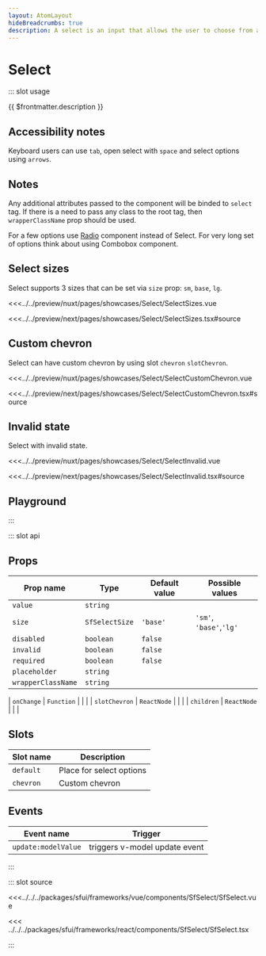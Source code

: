 ```yaml
---
layout: AtomLayout
hideBreadcrumbs: true
description: A select is an input that allows the user to choose from a set of options. Uses native html `<select>` tag. Used for forms or as a global setting, e.g. language, location.
---
```

# Select

::: slot usage

{{ $frontmatter.description }}

## Accessibility notes

Keyboard users can use `tab`, open select with `space` and select options using `arrows`.

## Notes

Any additional attributes passed to the component will be binded to `select` tag. If there is a need to pass any class to the root tag, then `wrapperClassName` prop should be used.

For a few options use [Radio](radio.html) component instead of Select. For very long set of options think about using Combobox component.

## Select sizes

Select supports 3 sizes that can be set via `size` prop: `sm`, `base`, `lg`.

<Showcase showcase-name="Select/SelectSizes" style="min-height:350px" >

<!-- vue -->
<<<../../preview/nuxt/pages/showcases/Select/SelectSizes.vue
<!-- end vue -->
<!-- react -->
<<<../../preview/next/pages/showcases/Select/SelectSizes.tsx#source
<!-- end react -->
</Showcase>

## Custom chevron

Select can have custom chevron by using <!-- vue -->slot `chevron`<!-- end vue --> <!-- react -->`slotChevron`<!-- end react -->.

<Showcase showcase-name="Select/SelectCustomChevron">

<!-- vue -->
<<<../../preview/nuxt/pages/showcases/Select/SelectCustomChevron.vue
<!-- end vue -->
<!-- react -->
<<<../../preview/next/pages/showcases/Select/SelectCustomChevron.tsx#source
<!-- end react -->
</Showcase>

## Invalid state

Select with invalid state.

<Showcase showcase-name="Select/SelectInvalid">

<!-- vue -->
<<<../../preview/nuxt/pages/showcases/Select/SelectInvalid.vue
<!-- end vue -->
<!-- react -->
<<<../../preview/next/pages/showcases/Select/SelectInvalid.tsx#source
<!-- end react -->
</Showcase>

## Playground

<Generate />

:::

::: slot api

## Props

| Prop name         | Type            | Default value | Possible values                        |
| ----------------  | --------        | ------------- | -------------------------------------- |
| `value`             | `string`          |            |                                        |
| `size`              | `SfSelectSize`   | `'base'`          | `'sm'`, `'base'`,`'lg'`                           |
| `disabled`         | `boolean`         | `false`         |                                        |
| `invalid`           | `boolean`         | `false`         |                                        |
| `required`          | `boolean`         | `false`         |                                        |
| `placeholder`       | `string`          |             |                                        |
| `wrapperClassName`  | `string`          |             |                                        |
<!-- react -->
| `onChange`          | `Function`        |               |                                        |
| `slotChevron`       | `ReactNode`       |               |                                        |
| `children`          | `ReactNode`       |               |                                        |
<!-- end react -->

<!-- vue -->
## Slots

| Slot name | Description              |
| --------- | ------------------------ |
| `default`   | Place for select options |
| `chevron`   | Custom chevron           |

## Events

| Event name        | Trigger                       |
| ----------------- | ----------------------------- |
| `update:modelValue` | triggers v-model update event |

<!-- end vue -->

:::

::: slot source
<SourceCode>
<!-- vue -->
<<<../../../packages/sfui/frameworks/vue/components/SfSelect/SfSelect.vue
<!-- end vue -->

<!-- react -->
<<< ../../../packages/sfui/frameworks/react/components/SfSelect/SfSelect.tsx
<!-- end react -->
</SourceCode>
:::
